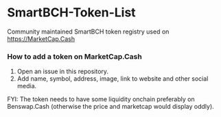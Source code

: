 # SmartBCH-Token-List

Community maintained SmartBCH token registry used on https://MarketCap.Cash

### How to add a token on MarketCap.Cash
1. Open an issue in this repository.
2. Add name, symbol, address, image, link to website and other social media.

FYI: The token needs to have some liquidity onchain preferably on Benswap.Cash (otherwise the price and marketcap would display oddly).
